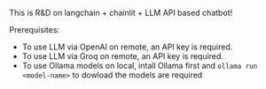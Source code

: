 This is R&D on langchain + chainlit + LLM API based chatbot! 

Prerequisites:
* To use LLM via OpenAI on remote, an API key is required.
* To use LLM via Groq on remote, an API key is required.
* To use Ollama models on local, intall Ollama first and ```ollama run <model-name>``` to dowload the models are required